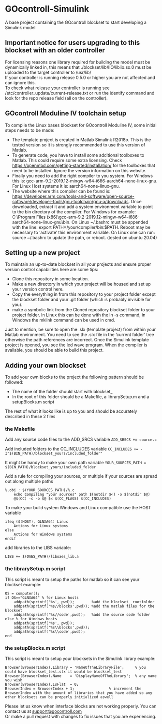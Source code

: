 # GOcontroll-Simulink
A base project containing the GOcontroll blockset to start developing a Simulink model

## Important notice for users upgrading to this blockset with an older controller

For licensing reasons one library required for building the model must be dynamically linked in, this means that ./blockset/lib/IIO/libiio.so.0 must be uploaded to the target controller to /usr/lib/ \
If your controller is running release 0.5.0 or higher you are not affected and can ignore this. \
To check what release your controller is running see /etc/controller_update/current-release.txt or run the identify command and look for the repo release field (all on the controller).

## GOcontroll Moduline IV toolchain setup

To compile the Linux bases blockset for GOcontroll Moduline IV, some initial steps needs to be made:
- The template project is created in Matlab Simulink R2018b. This is the tested version so it is strongly recommended to use this version of Matlab.
- To generate code, you have to install some additional toolboxes to Matlab. This could require some extra licensing. Check https://openmbd.com/getting-started/installation/ for the toolboxes that need to be installed. Ignore the version information on this website.
- Finally you need to add the right compiler to you system. For Windows this is: gcc-arm-9.2-2019.12-mingw-w64-i686-aarch64-none-linux-gnu. \
    For Linux Host systems it is:  aarch64-none-linux-gnu.
- The website where this compiler can be found is: https://developer.arm.com/tools-and-software/open-source-software/developer-tools/gnu-toolchain/gnu-a/downloads. Once downloaded, extract it and add a system environment variable to point to the bin directory of the compiler. For Windows for example: C:\Program Files (x86)\gcc-arm-9.2-2019.12-mingw-w64-i686-aarch64-none-linux-gnu\bin.
On Linux ~/.bashrc must be appended with the line: export PATH=/your/compiler/bin:$PATH.
Reboot may be necessary to ‘activate’ this environment variable. On Linux one can run: source ~/.bashrc to update the path, or reboot.
(tested on ubuntu 20.04)

## Setting up a new project

To maintain an up-to-date blockset in all your projects and ensure proper version control capabilities here are some tips:
- Clone this repository in some location.
- Make a new directory in which your project will be housed and set up your version control here.
- Copy the everything in from this repository to your project folder except the blockset folder and your .git folder (which is probably invisible for you).
- make a symbolic link from the Cloned repository blockset folder to your project folder. In Linux this can be done with the ln -s command, in Windows the mklink command can be used in cmd.

Just to mention, be sure to open the .slx (template project) from within your Matlab environment. You need to see the .slx file in the ‘current folder’ tree otherwise the path references are incorrect. Once the Simulink template project is opened, you see the led wave program. When the compiler is available, you should be able to build this project.

## Adding your own blockset

To add your own blocks to the project the following pattern should be followed:
- The name of the folder should start with blockset_
- In the root of this folder should be a Makefile, a librarySetup.m and a setupBlocks.m script

The rest of what it looks like is up to you and should be accurately described in these 2 files

### the Makefile

Add any source code files to the ADD_SRCS variable
`ADD_SRSCS += source.c`

Add included folders to the CC_INCLUDES variable
`CC_INCLUDES += -I"$(BIN_PATH)/blockset_yours/included_folder"`

It might be handy to make your own path variable
`YOUR_SOURCES_PATH = $(BIN_PATH)/blockset_yours/included_folder`

Add a rule for compiling your sources, or multiple if your sources are spread out along multiple paths

```
%.obj : $(YOUR_SOURCES_PATH)/%.c
	echo Compiling "your sources" path $(notdir $<) -o $(notdir $@)
	@$(CC) -c -o $@ $< $(CC_FLAGS) $(CC_INCLUDES)
```

To make your build system Windows and Linux compatible use the HOST variable

```
ifeq ($(HOST), GLNXA64) Linux
    Actions for Linux systems
else
    Actions for Windows systems
endif
```

add libraries to the LIBS variable:
```
LIBS += $(OAES_PATH)/liboaes_lib.a
```

### the librarySetup.m script

This script is meant to setup the paths for matlab so it can see your blockset
example:
```
OS = computer();
if OS=="GLNXA64" % for Linux hosts
    addpath(sprintf('%s', pwd));        %add the blockset_ rootfolder
    addpath(sprintf('%s//blocks',pwd)); %add the matlab files for the blockset
    addpath(sprintf('%s//code',pwd));   %add the source code folder
else % for Windows hosts
    addpath(sprintf('%s', pwd));
    addpath(sprintf('%s\\blocks',pwd));
    addpath(sprintf('%s\\code',pwd));
end
```

### the setupBlocks.m script

This script is meant to setup your blocksets in the Simulink library
example:
```
Browser(BrowserIndex).Library = 'NameOfTheLibraryFile';  	% you could have blockset_test.slx it would be blockset_test
Browser(BrowserIndex).Name    = 'DisplayNameOfTheLibrary';	% any name you wish
Browser(BrowserIndex).IsFlat  = 0;
BrowserIndex = BrowserIndex + 1; 				% increment the BrowserIndex with the amount of libraries that you have added so any other blocksets can be properly initialized aswell
```

Please let us know when interface blocks are not working properly. You can contact us at support@gocontroll.com \
Or make a pull request with changes to fix issues that you are experiencing.
